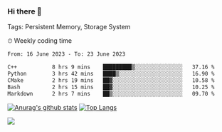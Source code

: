 ### Hi there 👋

Tags: Persistent Memory, Storage System

<!--

[![Anurag's github stats](https://github-readme-stats.vercel.app/api?username=wwyf)](https://github.com/anuraghazra/github-readme-stats)

[![Anurag's github stats](https://github-readme-stats.vercel.app/api?username=wwyf&count_private=true)](https://github.com/anuraghazra/github-readme-stats)


[![Top Langs](https://github-readme-stats.vercel.app/api/top-langs/?username=wwyf&count_private=true&&hide=jupyter%20notebook,html)](https://github.com/anuraghazra/github-readme-stats)



-->


⏱ Weekly coding time

<!--START_SECTION:waka-->

```txt
From: 16 June 2023 - To: 23 June 2023

C++           8 hrs 9 mins    █████████▒░░░░░░░░░░░░░░░   37.16 %
Python        3 hrs 42 mins   ████▒░░░░░░░░░░░░░░░░░░░░   16.90 %
CMake         2 hrs 19 mins   ██▓░░░░░░░░░░░░░░░░░░░░░░   10.58 %
Bash          2 hrs 15 mins   ██▓░░░░░░░░░░░░░░░░░░░░░░   10.25 %
Markdown      2 hrs 7 mins    ██▒░░░░░░░░░░░░░░░░░░░░░░   09.70 %
```

<!--END_SECTION:waka-->



[![Anurag's github stats](https://github-readme-stats.vercel.app/api?username=wwyf&count_private=true&show_icons=true&hide_border=true)](https://github.com/anuraghazra/github-readme-stats) [![Top Langs](https://github-readme-stats.vercel.app/api/top-langs/?username=wwyf&count_private=true&hide=jupyter%20notebook,html,OpenEdge%20ABL&langs_count=10&layout=compact&hide_border=true)](https://github.com/anuraghazra/github-readme-stats)

<!--

[![willianrod's wakatime stats](https://github-readme-stats.vercel.app/api/wakatime?username=wwyf)](https://github.com/anuraghazra/github-readme-stats)


-->

![](https://hit.yhype.me/github/profile?user_id=23121291)
